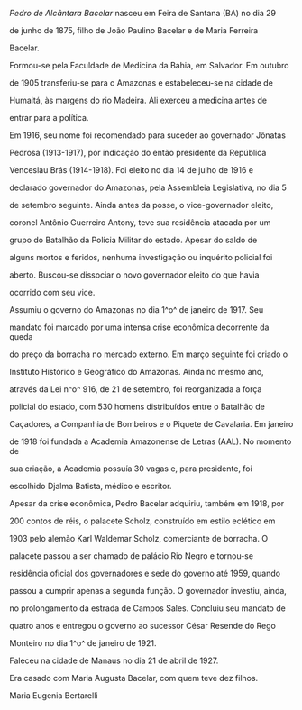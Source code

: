 

*Pedro de Alcântara Bacelar* nasceu em Feira de Santana (BA) no dia 29

de junho de 1875, filho de João Paulino Bacelar e de Maria Ferreira

Bacelar.



Formou-se pela Faculdade de Medicina da Bahia, em Salvador. Em outubro

de 1905 transferiu-se para o Amazonas e estabeleceu-se na cidade de

Humaitá, às margens do rio Madeira. Ali exerceu a medicina antes de

entrar para a política.



Em 1916, seu nome foi recomendado para suceder ao governador Jônatas

Pedrosa (1913-1917), por indicação do então presidente da República

Venceslau Brás (1914-1918). Foi eleito no dia 14 de julho de 1916 e

declarado governador do Amazonas, pela Assembleia Legislativa, no dia 5

de setembro seguinte. Ainda antes da posse, o vice-governador eleito,

coronel Antônio Guerreiro Antony, teve sua residência atacada por um

grupo do Batalhão da Polícia Militar do estado. Apesar do saldo de

alguns mortos e feridos, nenhuma investigação ou inquérito policial foi

aberto. Buscou-se dissociar o novo governador eleito do que havia

ocorrido com seu vice.



Assumiu o governo do Amazonas no dia 1^o^ de janeiro de 1917. Seu

mandato foi marcado por uma intensa crise econômica decorrente da queda

do preço da borracha no mercado externo. Em março seguinte foi criado o

Instituto Histórico e Geográfico do Amazonas. Ainda no mesmo ano,

através da Lei n^o^ 916, de 21 de setembro, foi reorganizada a força

policial do estado, com 530 homens distribuídos entre o Batalhão de

Caçadores, a Companhia de Bombeiros e o Piquete de Cavalaria. Em janeiro

de 1918 foi fundada a Academia Amazonense de Letras (AAL). No momento de

sua criação, a Academia possuía 30 vagas e, para presidente, foi

escolhido Djalma Batista, médico e escritor.



Apesar da crise econômica, Pedro Bacelar adquiriu, também em 1918, por

200 contos de réis, o palacete Scholz, construído em estilo eclético em

1903 pelo alemão Karl Waldemar Scholz, comerciante de borracha. O

palacete passou a ser chamado de palácio Rio Negro e tornou-se

residência oficial dos governadores e sede do governo até 1959, quando

passou a cumprir apenas a segunda função. O governador investiu, ainda,

no prolongamento da estrada de Campos Sales. Concluiu seu mandato de

quatro anos e entregou o governo ao sucessor César Resende do Rego

Monteiro no dia 1^o^ de janeiro de 1921.



Faleceu na cidade de Manaus no dia 21 de abril de 1927.



Era casado com Maria Augusta Bacelar, com quem teve dez filhos.



Maria Eugenia Bertarelli



